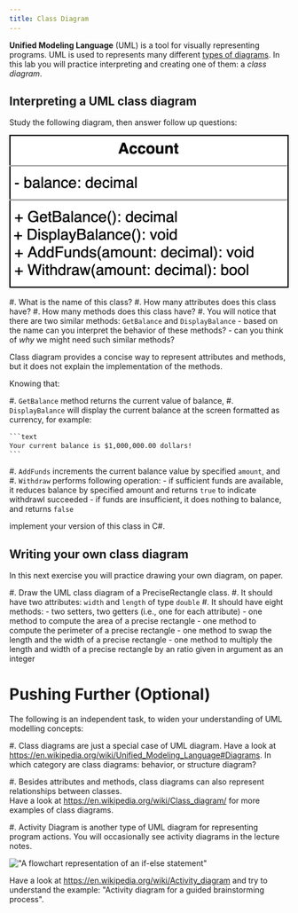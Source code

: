 ```yaml
---
title: Class Diagram
---
```



**Unified Modeling Language** (UML) is a tool for visually representing programs. 
UML is used to represents many different [types of diagrams](https://en.wikipedia.org/wiki/Unified_Modeling_Language#Diagrams).
In this lab you will practice interpreting and creating one of them: a _class diagram_. 

## Interpreting a UML class diagram

Study the following diagram, then answer follow up questions:

!["Class diagram for a bank account"](img/account_class.png)

#. What is the name of this class?
#. How many attributes does this class have?
#. How many methods does this class have?
#. You will notice that there are two similar methods: `GetBalance` and `DisplayBalance`
    - based on the name can you interpret the behavior of these methods?
    - can you think of _why_ we might need such similar methods?

Class diagram provides a concise way to represent attributes and methods, but it does not explain the implementation of the methods.

Knowing that:

#. `GetBalance` method returns the current value of balance,
#. `DisplayBalance` will display the current balance at the screen formatted as currency, for example:

    ```text
    Your current balance is $1,000,000.00 dollars!
    ``` 
    
#. `AddFunds` increments the current balance value by specified `amount`, and
#. `Withdraw` performs following operation:
    - if sufficient funds are available, it reduces balance by specified amount and returns `true` to indicate withdrawl succeeded
    - if funds are insufficient, it does nothing to balance, and returns `false`

implement your version of this class in C\#.

## Writing your own class diagram 

In this next exercise you will practice drawing your own diagram, on paper.

#. Draw the UML class diagram of a PreciseRectangle class.
#. It should have two attributes: `width` and `length` of type `double`
#. It should have eight methods:
    - two setters, two getters (i.e., one for each attribute) 
    - one method to compute the area of a precise rectangle
    - one method to compute the perimeter of a precise rectangle
    - one method to swap the length and the width of a precise rectangle
    - one method to multiply the length and width of a precise rectangle by an ratio given in argument as an integer


# Pushing Further (Optional)

The following is an independent task, to widen your understanding of UML modelling concepts:

#. Class diagrams are just a special case of UML diagram. 
   Have a look at <https://en.wikipedia.org/wiki/Unified_Modeling_Language#Diagrams>.
   In which category are class diagrams: behavior, or structure diagram?
   
#. Besides attributes and methods, class diagrams can also represent relationships between classes.  
   Have a look at <https://en.wikipedia.org/wiki/Class_diagram/> for more examples of class diagrams.

#. Activity Diagram is another type of UML diagram for representing program actions. 
   You will occasionally see activity diagrams in the lecture notes.

   !["A flowchart representation of an if-else statement"](img/activity_diag_vote_if_else)
    
   Have a look at <https://en.wikipedia.org/wiki/Activity_diagram> and try to 
   understand the example: "Activity diagram for a guided brainstorming process".

